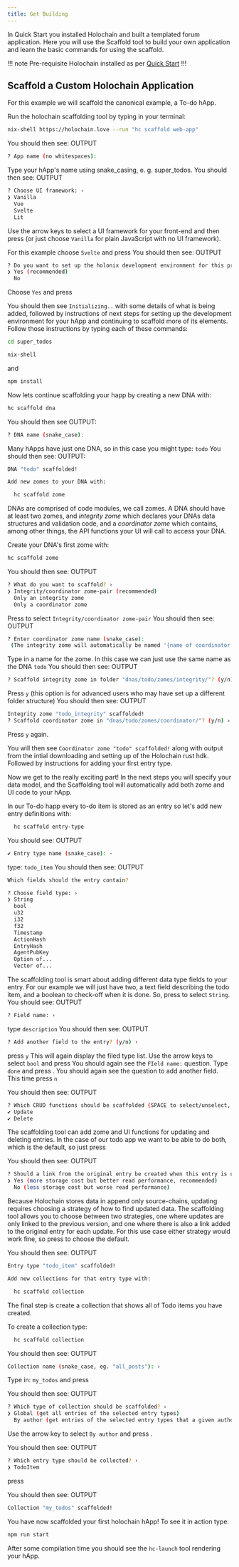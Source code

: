 ```yaml
---
title: Get Building
---
```


In Quick Start you installed Holochain and built a templated forum application. Here you will use the Scaffold tool to build your own application and learn the basic commands for using the scaffold.

!!! note Pre-requisite
Holochain installed as per [Quick Start](../quick-start/index)
!!! 

## Scaffold a Custom Holochain Application

For this example we will scaffold the canonical example, a To-do hApp.

Run the holochain scaffolding tool by typing in your terminal:
```bash
nix-shell https://holochain.love --run "hc scaffold web-app"
```
You should then see: OUTPUT
```bash
? App name (no whitespaces): 
```
 Type your hApp's name using snake_casing, e. g. super_todos.
You should then see: OUTPUT
```bash
? Choose UI framework: ›
❯ Vanilla
  Vue
  Svelte
  Lit
```
Use the arrow keys to select a UI framework for your front-end and then press <enter> (or just choose `Vanilla` for plain JavaScript with no UI framework).  
  
For this example choose `Svelte` and press <enter>
You should then see: OUTPUT
```bash
? Do you want to set up the holonix development environment for this project? ›
❯ Yes (recommended)
  No
```
Choose `Yes` and press <enter>

You should then see `Initializing..` with some details of what is being added, followed by instructions of next steps for setting up the development environment for your hApp and continuing to scaffold more of its elements.  Follow those instructions by typing each of these commands:

```bash
cd super_todos
```
```bash
nix-shell
```
and
```bash
npm install
```

  Now lets continue scaffolding your happ by creating a new DNA with:
```bash
hc scaffold dna
```
You should then see OUTPUT:
```bash
? DNA name (snake_case): 
```
Many hApps have just one DNA, so in this case you might type: `todo`
You should then see: OUTPUT:
```bash
DNA "todo" scaffolded!

Add new zomes to your DNA with:

  hc scaffold zome
```
DNAs are comprised of code modules, we call zomes.  A DNA should have at least two zomes, and *integrity zome* which declares your DNAs data structures and validation code, and a *coordinator zome* which contains, among other things, the API functions your UI will call to access your DNA. 

Create your DNA's first zome with:

```bash
hc scaffold zome
```
You should then see: OUTPUT
```bash
? What do you want to scaffold? ›
❯ Integrity/coordinator zome-pair (recommended)
  Only an integrity zome
  Only a coordinator zome
```
Press <enter> to select `Integrity/coordinator zome-pair`
You should then see: OUTPUT
```bash
? Enter coordinator zome name (snake_case):
 (The integrity zome will automatically be named '{name of coordinator zome}_integrity')
```
Type in a name for the zome.  In this case we can just use the same name as the DNA `todo`
You should then see: OUTPUT
```bash
? Scaffold integrity zome in folder "dnas/todo/zomes/integrity/"? (y/n) ›
```
Press `y`  (this option is for advanced users who may have set up a different folder structure)
You should then see: OUTPUT
```bash
Integrity zome "todo_integrity" scaffolded!
? Scaffold coordinator zome in "dnas/todo/zomes/coordinator/"? (y/n) ›
```
Press `y` again.

You will then see `Coordinator zome "todo" scaffolded!` along with output from the intial downloading and setting up of the Holochain rust hdk.  Followed by instructions for adding your first entry type.

  Now we get to the really exciting part!  In the next steps you will specify your data model, and the Scaffolding tool will automatically add both zome and UI code to your hApp.

In our To-do happ every to-do item is stored as an entry so let's add new entry definitions with:
```bash
  hc scaffold entry-type
```
You should see: OUTPUT
```bash
✔ Entry type name (snake_case): ·
```
type: `todo_item`
You should then see: OUTPUT
```bash
Which fields should the entry contain?

? Choose field type: ›
❯ String
  bool
  u32
  i32
  f32
  Timestamp
  ActionHash
  EntryHash
  AgentPubKey
  Option of...
  Vector of...
```
The scaffolding tool is smart about adding different data type fields to your entry.  For our example we will just have two, a text field describing the todo item, and a boolean to check-off when it is done.  So, press <enter> to select `String`.
You should see: OUTPUT
```bash
? Field name: › 
```
type `description`
You should then see: OUTPUT
```bash
? Add another field to the entry? (y/n) ›
```
press `y`
This will again display the filed type list.  Use the arrow keys to select `bool` and press <enter>
You should again see the `FIeld name:` question.  Type `done` and press <enter>.
You should again see  the question to add another field.  This time press `n`

You should then see: OUTPUT
```bash
? Which CRUD functions should be scaffolded (SPACE to select/unselect, ENTER to continue)? ›
✔ Update
✔ Delete
```
The scaffolding tool can add zome and UI functions for updating and deleting entries.  In the case of our todo app we want to be able to do both, which is the default, so just press <enter>

You should then see: OUTPUT
```bash
? Should a link from the original entry be created when this entry is updated? ›
❯ Yes (more storage cost but better read performance, recommended)
  No (less storage cost but worse read performance)
```
Because Holochain stores data in append only source-chains, updating requires choosing a strategy of how to find updated data.   The scaffolding tool allows you to choose between two strategies, one where updates are only linked to the previous version, and one where there is also a link added to the original entry for each update.  For this use case either strategy would work fine, so press <enter> to choose the default. 

You should then see: OUTPUT
```bash
Entry type "todo_item" scaffolded!

Add new collections for that entry type with:

  hc scaffold collection
```
  
  The final step is create a collection that shows all of Todo items you have created.

To create a collection type:
```bash
  hc scaffold collection
```
You should then see: OUTPUT
```bash
Collection name (snake_case, eg. "all_posts"): › 
```
Type in: `my_todos` and press <enter>

You should then see: OUTPUT
```bash
? Which type of collection should be scaffolded? ›
❯ Global (get all entries of the selected entry types)
  By author (get entries of the selected entry types that a given author has created)
```
Use the arrow key to select `By author` and press <enter>.
  
  You should then see: OUTPUT
```bash
? Which entry type should be collected? ›
❯ TodoItem
```
  
  press <enter>

You should then see: OUTPUT
```bash
Collection "my_todos" scaffolded!
```
  
  You have now scaffolded your first holochain hApp!  To see it in action type:

```bash
npm run start
```

After some compilation time you should see the `hc-launch` tool rendering your hApp.
